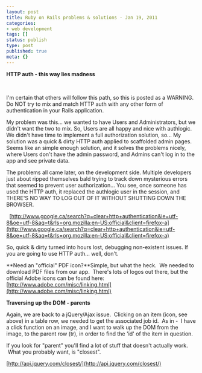 ```yaml
---
layout: post
title: Ruby on Rails problems & solutions - Jan 19, 2011
categories: 
- web development
tags: []
status: publish
type: post
published: true
meta: {}
---
```


**HTTP auth - this way lies madness**
 
 

I'm certain that others will follow this path, so this is posted as a WARNING. Do NOT try to mix and match HTTP auth with any other form of authentication in your Rails application.

My problem was this... we wanted to have Users and Administrators, but we didn't want the two to mix. So, Users are all happy and nice with authlogic. We didn't have time to implement a full authorization solution, so... 
My solution was a quick & dirty HTTP auth applied to scaffolded admin pages. Seems like an simple enough solution, and it solves the problems nicely, where Users don't have the admin password, and Admins can't log in to the app and see private data. 
 

The problems all came later, on the development side. Multiple developers just about ripped themselves bald trying to track down mysterious errors that seemed to prevent user authorization... You see, once someone has used the HTTP auth, it replaced the authlogic user in the session, and THERE'S NO WAY TO LOG OUT OF IT WITHOUT SHUTTING DOWN THE BROWSER.

  
[http://www.google.ca/search?q=clear+http+authentication&ie=utf-8&oe=utf-8&aq=t&rls=org.mozilla:en-US:official&client=firefox-a](http://www.google.ca/search?q=clear+http+authentication&ie=utf-8&oe=utf-8&aq=t&rls=org.mozilla:en-US:official&client=firefox-a) 
 

So, quick & dirty turned into hours lost, debugging non-existent issues. If you are going to use HTTP auth... well, don't.

**Need an "official" PDF icon?**Simple, but what the heck.  We needed to download PDF files from our app.  There's lots of logos out there, but the official Adobe icons can be found here:[http://www.adobe.com/misc/linking.html](http://www.adobe.com/misc/linking.html)

**Traversing up the DOM - parents**



Again, we are back to a jQuery/Ajax issue.  Clicking on an item (icon, see above) in a table row, we needed to get the associated job id.  As in -  I have a click function on an image, and I want to walk up the DOM from the image, to the parent row (tr), in order to find the 'id' of the item in question. 



If you look for "parent" you'll find a lot of stuff that doesn't actually work.  What you probably want, is "closest". 



[http://api.jquery.com/closest/](http://api.jquery.com/closest/)

